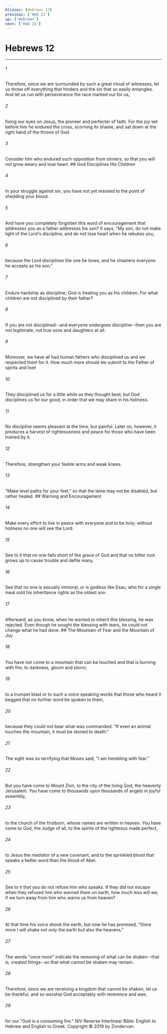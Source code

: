 ```yaml
---
Aliases: [Hebrews 12]
previous: ['Heb 11']
up: ['Hebrews']
next: ['Heb 13']
---
```

# Hebrews 12

***


###### 1 
Therefore, since we are surrounded by such a great cloud of witnesses, let us throw off everything that hinders and the sin that so easily entangles. And let us run with perseverance the race marked out for us, 

###### 2 
fixing our eyes on Jesus, the pioneer and perfecter of faith. For the joy set before him he endured the cross, scorning its shame, and sat down at the right hand of the throne of God. 

###### 3 
Consider him who endured such opposition from sinners, so that you will not grow weary and lose heart. ## God Disciplines His Children 

###### 4 
In your struggle against sin, you have not yet resisted to the point of shedding your blood. 

###### 5 
And have you completely forgotten this word of encouragement that addresses you as a father addresses his son? It says, "My son, do not make light of the Lord's discipline, and do not lose heart when he rebukes you, 

###### 6 
because the Lord disciplines the one he loves, and he chastens everyone he accepts as his son." 

###### 7 
Endure hardship as discipline; God is treating you as his children. For what children are not disciplined by their father? 

###### 8 
If you are not disciplined--and everyone undergoes discipline--then you are not legitimate, not true sons and daughters at all. 

###### 9 
Moreover, we have all had human fathers who disciplined us and we respected them for it. How much more should we submit to the Father of spirits and live! 

###### 10 
They disciplined us for a little while as they thought best; but God disciplines us for our good, in order that we may share in his holiness. 

###### 11 
No discipline seems pleasant at the time, but painful. Later on, however, it produces a harvest of righteousness and peace for those who have been trained by it. 

###### 12 
Therefore, strengthen your feeble arms and weak knees. 

###### 13 
"Make level paths for your feet," so that the lame may not be disabled, but rather healed. ## Warning and Encouragement 

###### 14 
Make every effort to live in peace with everyone and to be holy; without holiness no one will see the Lord. 

###### 15 
See to it that no one falls short of the grace of God and that no bitter root grows up to cause trouble and defile many. 

###### 16 
See that no one is sexually immoral, or is godless like Esau, who for a single meal sold his inheritance rights as the oldest son. 

###### 17 
Afterward, as you know, when he wanted to inherit this blessing, he was rejected. Even though he sought the blessing with tears, he could not change what he had done. ## The Mountain of Fear and the Mountain of Joy 

###### 18 
You have not come to a mountain that can be touched and that is burning with fire; to darkness, gloom and storm; 

###### 19 
to a trumpet blast or to such a voice speaking words that those who heard it begged that no further word be spoken to them, 

###### 20 
because they could not bear what was commanded: "If even an animal touches the mountain, it must be stoned to death." 

###### 21 
The sight was so terrifying that Moses said, "I am trembling with fear." 

###### 22 
But you have come to Mount Zion, to the city of the living God, the heavenly Jerusalem. You have come to thousands upon thousands of angels in joyful assembly, 

###### 23 
to the church of the firstborn, whose names are written in heaven. You have come to God, the Judge of all, to the spirits of the righteous made perfect, 

###### 24 
to Jesus the mediator of a new covenant, and to the sprinkled blood that speaks a better word than the blood of Abel. 

###### 25 
See to it that you do not refuse him who speaks. If they did not escape when they refused him who warned them on earth, how much less will we, if we turn away from him who warns us from heaven? 

###### 26 
At that time his voice shook the earth, but now he has promised, "Once more I will shake not only the earth but also the heavens." 

###### 27 
The words "once more" indicate the removing of what can be shaken--that is, created things--so that what cannot be shaken may remain. 

###### 28 
Therefore, since we are receiving a kingdom that cannot be shaken, let us be thankful, and so worship God acceptably with reverence and awe, 

###### 29 
for our "God is a consuming fire." NIV Reverse Interlinear Bible: English to Hebrew and English to Greek. Copyright © 2019 by Zondervan.
